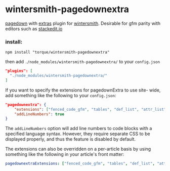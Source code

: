 # wintersmith-pagedownextra

[pagedown](https://code.google.com/p/pagedown/) with [extras](https://github.com/jmcmanus/pagedown-extra) plugin for [wintersmith](https://github.com/jnordberg/wintersmith). Desirable for gfm parity with editors such as [stackedit.io](https://stackedit.io/)

### install:

```
npm install "torque/wintersmith-pagedownextra"
```

then add `./node_modules/wintersmith-pagedownextra/` to your `config.json`

```json
"plugins": [
  "./node_modules/wintersmith-pagedownextra/"
]
```

If you want to specify the extensions for pagedownExtra to use site-
wide, add something like the following to your `config.json`:

```json
"pagedownextra": {
	"extensions": ["fenced_code_gfm", "tables", "def_list", "attr_list", "footnotes", "smartypants", "strikethrough"],
	"addLineNumbers": true
}
```

The `addLineNumbers` option will add line numbers to code blocks with a specified language syntax. However, they require separate CSS to be displayed properly, and thus the feature is disabled by default.

The extensions can also be overridden on a per-article basis by using
something like the following in your article's front matter:

```yaml
pagedownextraExtensions: ["fenced_code_gfm", "tables", "def_list", "attr_list", "footnotes", "strikethrough"]
```
